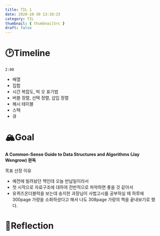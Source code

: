 ```yaml
---
title: TIL 1
date: 2020-10-30 13:10:23
category: TIL
thumbnail: { thumbnailSrc }
draft: false
---
```

# 🕑Timeline

`2:00` 

- 배열
- 집합
- 시간 복잡도, 빅 오 표기법
- 버블 정렬, 선택 정렬, 삽입 정렬
- 해시 테이블
- 스택
- 큐


# 🏔Goal

**A Common-Sense Guide to Data Structures and Algorithms (Jay Wengrow) 완독**

목표 선정 이유

- 예전에 빌려놨던 책인데 오늘 반납일이라서
- 첫 시작으로 자료구조에 대하여 전반적으로 파악하면 좋을 것 같아서
- 유퀴즈온더블럭을 보는데 송지헌 과장님이 사법고시를 공부하실 때 하루에 300page 가량을 소화하셨다고 해서 나도 308page 가량의 책을 끝내보기로 했다.


# 🤔Reflection